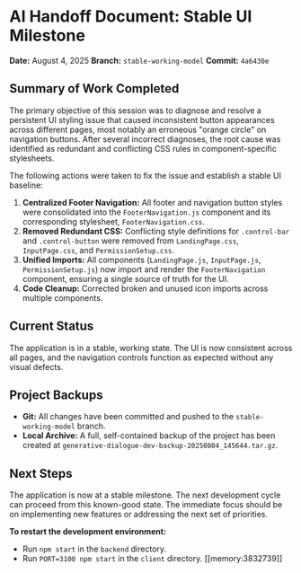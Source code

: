 # AI Handoff Document: Stable UI Milestone

**Date:** August 4, 2025
**Branch:** `stable-working-model`
**Commit:** `4a6430e`

## Summary of Work Completed

The primary objective of this session was to diagnose and resolve a persistent UI styling issue that caused inconsistent button appearances across different pages, most notably an erroneous "orange circle" on navigation buttons. After several incorrect diagnoses, the root cause was identified as redundant and conflicting CSS rules in component-specific stylesheets.

The following actions were taken to fix the issue and establish a stable UI baseline:

1.  **Centralized Footer Navigation:** All footer and navigation button styles were consolidated into the `FooterNavigation.js` component and its corresponding stylesheet, `FooterNavigation.css`.
2.  **Removed Redundant CSS:** Conflicting style definitions for `.control-bar` and `.control-button` were removed from `LandingPage.css`, `InputPage.css`, and `PermissionSetup.css`.
3.  **Unified Imports:** All components (`LandingPage.js`, `InputPage.js`, `PermissionSetup.js`) now import and render the `FooterNavigation` component, ensuring a single source of truth for the UI.
4.  **Code Cleanup:** Corrected broken and unused icon imports across multiple components.

## Current Status

The application is in a stable, working state. The UI is now consistent across all pages, and the navigation controls function as expected without any visual defects.

## Project Backups

-   **Git:** All changes have been committed and pushed to the `stable-working-model` branch.
-   **Local Archive:** A full, self-contained backup of the project has been created at `generative-dialogue-dev-backup-20250804_145644.tar.gz`.

## Next Steps

The application is now at a stable milestone. The next development cycle can proceed from this known-good state. The immediate focus should be on implementing new features or addressing the next set of priorities.

**To restart the development environment:**
- Run `npm start` in the `backend` directory.
- Run `PORT=3100 npm start` in the `client` directory. [[memory:3832739]]
